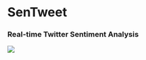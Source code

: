 # SenTweet

### Real-time Twitter Sentiment Analysis

![](https://github.com/actions/sentweet/workflows/Sentweet/badge.svg)
